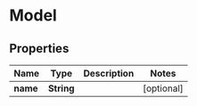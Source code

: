 
# Model

## Properties
Name | Type | Description | Notes
------------ | ------------- | ------------- | -------------
**name** | **String** |  |  [optional]



